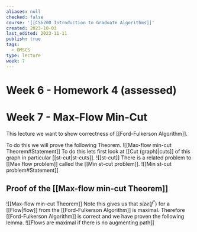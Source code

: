 ```yaml
---
aliases: null
checked: false
course: '[[CS6200 Introduction to Graduate Algorithms]]'
created: 2023-10-03
last_edited: 2023-11-11
publish: true
tags:
  - OMSCS
type: lecture
week: 7
---
```

# Week 6 - Homework 4 (assessed)
# Week 7 - Max-Flow Min-Cut

This lecture we want to show correctness of [[Ford-Fulkerson Algorithm]].

To do this we will prove the following Theorem.
![[Max-flow min-cut Theorem#Statement]]
To do this lets first look at [[Cut (graph)|cuts]] of this graph in particular [[st-cut|st-cuts]].
![[st-cut]]
There is a related problem to [[Max flow problem]] called the [[Min st-cut problem]].
![[Min st-cut problem#Statement]]

## Proof of the [[Max-flow min-cut Theorem]]
![[Max-flow min-cut Theorem]]
Note this gives us that $size(f^{\ast})$ for a [[Flow|flow]] from the [[Ford-Fulkerson Algorithm]] is maximal. Therefore [[Ford-Fulkerson Algorithm]] is correct and we have proven the following lemma.
![[Flows are maximal if there is no augmenting path]]
